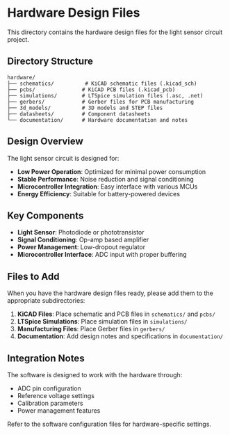 # Hardware Design Files

This directory contains the hardware design files for the light sensor circuit project.

## Directory Structure

```
hardware/
├── schematics/          # KiCAD schematic files (.kicad_sch)
├── pcbs/               # KiCAD PCB files (.kicad_pcb)
├── simulations/        # LTSpice simulation files (.asc, .net)
├── gerbers/            # Gerber files for PCB manufacturing
├── 3d_models/          # 3D models and STEP files
├── datasheets/         # Component datasheets
└── documentation/      # Hardware documentation and notes
```

## Design Overview

The light sensor circuit is designed for:

- **Low Power Operation**: Optimized for minimal power consumption
- **Stable Performance**: Noise reduction and signal conditioning
- **Microcontroller Integration**: Easy interface with various MCUs
- **Energy Efficiency**: Suitable for battery-powered devices

## Key Components

- **Light Sensor**: Photodiode or phototransistor
- **Signal Conditioning**: Op-amp based amplifier
- **Power Management**: Low-dropout regulator
- **Microcontroller Interface**: ADC input with proper buffering

## Files to Add

When you have the hardware design files ready, please add them to the appropriate subdirectories:

1. **KiCAD Files**: Place schematic and PCB files in `schematics/` and `pcbs/`
2. **LTSpice Simulations**: Place simulation files in `simulations/`
3. **Manufacturing Files**: Place Gerber files in `gerbers/`
4. **Documentation**: Add design notes and specifications in `documentation/`

## Integration Notes

The software is designed to work with the hardware through:
- ADC pin configuration
- Reference voltage settings
- Calibration parameters
- Power management features

Refer to the software configuration files for hardware-specific settings.
